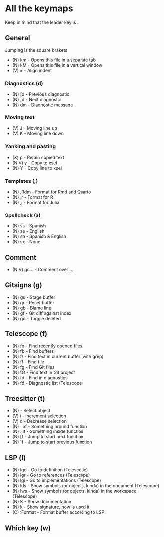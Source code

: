 # All the keymaps

Keep in mind that the leader key is <space>.

## General

Jumping is the square brakets

- (N) <leader>km - Opens this file in a separate tab
- (N) <leader>kM - Opens this file in a vertical window
- (V) = - Align indent

### Diagnostics (d)

- (N) [d - Previous diagnostic
- (N) ]d - Next diagnostic
- (N) <leader>dm - Diagnostic message

### Moving text

- (V) J - Moving line up 
- (V) K - Moving line down 

### Yanking and pasting

- (X) <leader>p - Retain copied text
- (N V) <leader>y - Copy to xsel
- (N) <leader>Y - Copy line to xsel

### Templates (,)

- (N) <leader>,Rdm - Format for Rmd and Quarto
- (N) <leader>,r - Format for R
- (N) <leader>,j - Format for Julia

### Spellcheck (s)

- (N) <leader>ss - Spanish
- (N) <leader>se - English
- (N) <leader>sa - Spanish & English
- (N) <leader>sx - None

## Comment

- (N V) gc... - Comment over ...

## Gitsigns (g)

- (N) <leader>gs - Stage buffer
- (N) <leader>gr - Reset buffer
- (N) <leader>gb - Blame line
- (N) <leader>gf - Git diff against index
- (N) <leader>gd - Toggle deleted

## Telescope (f)

- (N) <leader>fo - Find recently opened files
- (N) <leader>fb - Find buffers
- (N) <leader>f/ - Find text in current buffer (with grep)
- (N) <leader>ff - Find file
- (N) <leader>fg - Find Git files
- (N) <leader>fG - Find text in Git project
- (N) <leader>fd - Find in diagnostics
- (N) <leader>fd - Diagnostic list (Telescope)

## Treesitter (t)

- (N) <ctrl><space> - Select object
- (V) <ctrl>i - Increment selection
- (V) <ctrl>d - Decrease selection
- (N) ..af - Something around function
- (N) ..if - Something inside function
- (N) [f - Jump to start next function
- (N) ]f - Jump to start previous function

## LSP (l)

- (N) <leader>lgd - Go to definition (Telescope)
- (N) <leader>lgr - Go to references (Telescope)
- (N) <leader>lgi - Go to implementations (Telescope)
- (N) <leader>lds - Show symbols (or objects, kinda) in the document (Telescope)
- (N) <leader>lws - Show symbols (or objects, kinda) in the workspace (Telescope)
- (N) K - Show documentation
- (N) <ctrl>k - Show signature, how is used it
- (C) :Format - Format buffer according to LSP

## Which key (w)
